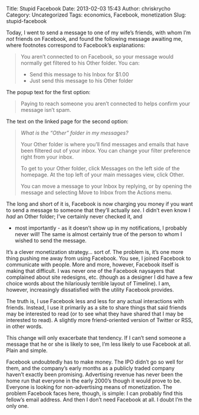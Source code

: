 Title: Stupid Facebook
Date: 2013-02-03 15:43
Author: chriskrycho
Category: Uncategorized
Tags: economics, Facebook, monetization
Slug: stupid-facebook

Today, I went to send a message to one of my wife’s friends, with whom
I’m *not* friends on Facebook, and found the following message awaiting
me, where footnotes correspond to Facebook’s explanations:

> You aren’t connected to <so-and-so> on Facebook, so your message would
> normally get filtered to his Other folder. You can:
>
> -   Send this message to his Inbox for \$1.00
> -   Just send this message to his Other folder

<!--more-->The popup text for the first option:

> Paying to reach someone you aren’t connected to helps confirm your
> message isn’t spam.

The text on the linked page for the second option:

> *What is the “Other” folder in my messages?*
>
> Your Other folder is where you’ll find messages and emails that have
> been filtered out of your inbox. You can change your filter preference
> right from your inbox.
>
> To get to your Other folder, click Messages on the left side of the
> homepage. At the top left of your main messages view, click Other.
>
> You can move a message to your Inbox by replying, or by opening the
> message and selecting Move to Inbox from the Actions menu.

The long and short of it is, Facebook is now charging you money if you
want to send a message to someone that they’ll actually *see*. I didn’t
even know I *had* an Other folder; I’ve certainly never checked it, and
- most importantly - as it doesn’t show up in my notifications, I
probably never will! The same is almost certainly true of the person to
whom I wished to send the message.

It’s a clever monetization strategy… sort of. The problem is, it’s one
more thing pushing me away from using Facebook. You see, I joined
Facebook to communicate with people. More and more, however, Facebook
itself is making that difficult. I was never one of the Facebook
naysayers that complained about site redesigns, etc. (though as a
designer I did have a few choice words about the hilariously terrible
layout of Timeline). I am, however, increasingly dissatisfied with the
utility Facebook provides.

The truth is, I use Facebook less and less for any actual interactions
with friends. Instead, I use it primarily as a site to share things that
said friends may be interested to read (or to see what they have shared
that I may be interested to read). A slightly more friend-oriented
version of Twitter or RSS, in other words.

This change will only exacerbate that tendency. If I can’t send someone
a message that he or she is likely to see, I’m less likely to use
Facebook at all. Plain and simple.

Facebook undoubtedly has to make money. The IPO didn’t go so well for
them, and the company’s early months as a publicly traded company
haven’t exactly been promising. Advertising revenue has never been the
home run that everyone in the early 2000’s though it would prove to be.
Everyone is looking for non-advertising means of monetization. The
problem Facebook faces here, though, is simple: I can probably find this
fellow’s email address. And then I don’t need Facebook at all. I doubt
I’m the only one.
